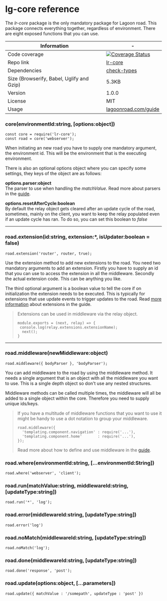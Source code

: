 # lg-core reference

The _lr-core_ package is the only mandatory package for Lagoon road. This package connects everything together, regardless of environment. There are eight exposed functions that you can use.

| Information | - |
| ----------- | - |
| Code coverage | [![Coverage Status](https://coveralls.io/repos/github/lagoon-road/lr-core/badge.svg?branch=master)](https://coveralls.io/github/lagoon-road/lr-core?branch=master) |
| Repo link | [lr-core](https://github.com/lagoon-road/lr-core) |
| Dependencies | [check-types](https://www.npmjs.com/package/check-types) |
| Size (Browserify, Babel, Uglify and Gzip)| 5.3KB |
| Version | 1.0.0 |
| License | MIT |
| Usage | [lagoonroad.com/guide](https://www.lagoonroad.com/guide) |

### core(environmentId:string, [options:object])

```
const core = require('lr-core');
const road = core('webserver');
```
When initiating an new road you have to supply one mandatory argument, the environment id. This will be the environment that is the executing environment.

There is also an optional options object where you can specify some settings, they keys of the object are as follows:

**options.parser:object**  
The parser to use when handling the _matchValue_. Read more about parsers in the [guide](https://lagoonroad.com/guide#parsers).

**options.resetAfterCycle:boolean**  
By default the relay object gets cleared after an update cycle of the road, sometimes, mainly on the client, you want to keep the relay populated even if an update cycle has ran. To do so, you can set this boolean to  _false_

---

### road.extension(id:string, extension:*, isUpdater:boolean = false)

```
road.extension('router', router, true);
```
Use the extension method to add new extensions to the road. You need two mandatory arguments to add an extension. Firstly you have to supply an id that you can use to access the extension in all the middleware. Secondly the actual extension code. This can be anything you like.

The third optional argument is a boolean value to tell the core if on initialization the extension needs to be executed. This is typically for extensions that use update events to trigger updates to the road. Read [more information](https://lagoonroad.com/guide#extensions) about extensions in the guide.

> Extensions can be used in middleware via the relay object.
> ```
> module.exports = (next, relay) => {
>  console.log(relay.extensions.extensionName);
>   next();
> }
>```

---

### road.middleware(newMiddleware:object)

```
road.middleware({ bodyParser }, 'bodyParser');
```

You can add middleware to the road by using the middleware method. It needs a single argument that is an object with all the middleware you want to use. This is a single depth object so don't use any nested structures.

Middleware methods can be called multiple times, the middleware will all be added to a single object within the core. Therefore you need to supply unique ids/keys.

> If you have a multitude of middleware functions that you  want to use it might be handy to use a dot notation to  group your middleware.
> ```
> road.middleware({
>   'templating.component.navigation' : require('...'),  
>   'templating.component.home'       : require('...'),  
> });
> ```
> Read more about how to define and use middleware in the [guide](https://lagoonroad.com/guide#middleware).

### road.where(environmentId:string, [...environmentId:String])

```
road.where('webserver', 'client');
```

### road.run(matchValue:string, middlewareId:string, [updateType:string])

```
road.run('*', 'log');
```

### road.error(middlewareId:string, [updateType:string])

```
road.error('log')
```

### road.noMatch(middlewareId:string, [updateType:string])

```
road.noMatch('log');
```

### road.done(middlewareId:string, [updateType:string])

```
road.done('response', 'post');
```

### road.update(options:object, [...parameters])

```
road.update({ matchValue : '/somepath', updateType : 'post' })
```
